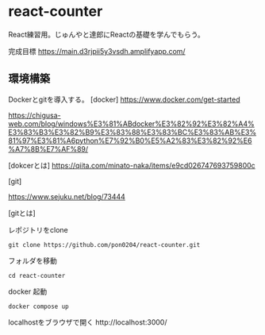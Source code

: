 # react-counter

React練習用。じゅんやと達郎にReactの基礎を学んでもらう。

完成目標
https://main.d3rjpii5y3vsdh.amplifyapp.com/


## 環境構築

Dockerとgitを導入する。
[docker]
https://www.docker.com/get-started

https://chigusa-web.com/blog/windows%E3%81%ABdocker%E3%82%92%E3%82%A4%E3%83%B3%E3%82%B9%E3%83%88%E3%83%BC%E3%83%AB%E3%81%97%E3%81%A6python%E7%92%B0%E5%A2%83%E3%82%92%E6%A7%8B%E7%AF%89/

[dokcerとは]
https://qiita.com/minato-naka/items/e9cd026747693759800c

[git]


https://www.sejuku.net/blog/73444

[gitとは]


レポジトリをclone
```
git clone https://github.com/pon0204/react-counter.git
```

フォルダを移動
```
cd react-counter
```

docker 起動
```
docker compose up
```

localhostをブラウザで開く
http://localhost:3000/


